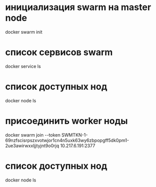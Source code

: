 # инициализация swarm на master node
docker swarm init

# список сервисов swarm
docker service ls

# список доступных нод
docker node ls

# присоединить worker ноды
docker swarm join --token SWMTKN-1-69nzfscisrpszxvotwjor1cn4n5uxk63wy6zbpopgff5dk0pm1-2ue3awirwxxljjtyjnt9o0rjq 10.217.6.191:2377

# список доступных нод
docker node ls
